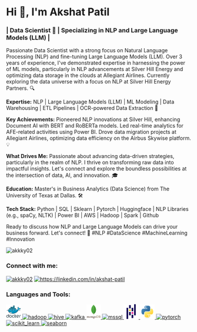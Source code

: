 # <h1 align="left">Hi 👋, I'm Akshat Patil </h1>

<h3 align="left">
  | Data Scientist 🚀 | Specializing in NLP and Large Language Models (LLM) |
</h3>

<p align="left">
  Passionate Data Scientist with a strong focus on Natural Language Processing (NLP) and fine-tuning Large Language Models (LLM). Over 3 years of experience, I've demonstrated expertise in harnessing the power of ML models, particularly in NLP advancements at Silver Hill Energy and optimizing data storage in the clouds at Allegiant Airlines. Currently exploring the data universe with a focus on NLP at Silver Hill Energy Partners. 🔍
</p>

<p align="left">
  <strong>Expertise:</strong> NLP | Large Language Models (LLM) | ML Modeling | Data Warehousing | ETL Pipelines | OCR-powered Data Extraction 🚀
</p>

<p align="left">
  <strong>Key Achievements:</strong> Pioneered NLP innovations at Silver Hill, enhancing Document AI with BERT and RoBERTa models. Led real-time analytics for AFE-related activities using Power BI. Drove data migration projects at Allegiant Airlines, optimizing data efficiency on the Airbus Skywise platform. 💡
</p>

<p align="left">
  <strong>What Drives Me:</strong> Passionate about advancing data-driven strategies, particularly in the realm of NLP. I thrive on transforming raw data into impactful insights. Let's connect and explore the boundless possibilities at the intersection of data, AI, and innovation. 🎓
</p>

<p align="left">
  <strong>Education:</strong> Master's in Business Analytics (Data Science) from The University of Texas at Dallas. 🛠️
</p>

<p align="left">
  <strong>Tech Stack:</strong> Python | SQL | Sklearn | Pytorch | Huggingface | NLP Libraries (e.g., spaCy, NLTK) | Power BI | AWS | Hadoop | Spark | Github
</p>

<p align="left">
  Ready to discuss how NLP and Large Language Models can drive your business forward. Let's connect! 🚀 #NLP #DataScience #MachineLearning #Innovation
</p>



<p align="left"> <img src="https://komarev.com/ghpvc/?username=akkky02&label=Profile%20views&color=0e75b6&style=flat" alt="akkky02" /> </p>

<h3 align="left">Connect with me:</h3>
<p align="left">
<a href="https://twitter.com/akkky02" target="blank"><img align="center" src="https://raw.githubusercontent.com/rahuldkjain/github-profile-readme-generator/master/src/images/icons/Social/twitter.svg" alt="akkky02" height="30" width="40" /></a>
<a href="https://linkedin.com/in/akshat-patil" target="blank"><img align="center" src="https://raw.githubusercontent.com/rahuldkjain/github-profile-readme-generator/master/src/images/icons/Social/linked-in-alt.svg" alt="https://linkedin.com/in/akshat-patil" height="30" width="40" /></a>
</p>

<h3 align="left">Languages and Tools:</h3>
<p align="left"> <a href="https://www.docker.com/" target="_blank" rel="noreferrer"> <img src="https://raw.githubusercontent.com/devicons/devicon/master/icons/docker/docker-original-wordmark.svg" alt="docker" width="40" height="40"/> </a> <a href="https://hadoop.apache.org/" target="_blank" rel="noreferrer"> <img src="https://www.vectorlogo.zone/logos/apache_hadoop/apache_hadoop-icon.svg" alt="hadoop" width="40" height="40"/> </a> <a href="https://hive.apache.org/" target="_blank" rel="noreferrer"> <img src="https://www.vectorlogo.zone/logos/apache_hive/apache_hive-icon.svg" alt="hive" width="40" height="40"/> </a> <a href="https://kafka.apache.org/" target="_blank" rel="noreferrer"> <img src="https://www.vectorlogo.zone/logos/apache_kafka/apache_kafka-icon.svg" alt="kafka" width="40" height="40"/> </a> <a href="https://www.mongodb.com/" target="_blank" rel="noreferrer"> <img src="https://raw.githubusercontent.com/devicons/devicon/master/icons/mongodb/mongodb-original-wordmark.svg" alt="mongodb" width="40" height="40"/> </a> <a href="https://www.microsoft.com/en-us/sql-server" target="_blank" rel="noreferrer"> <img src="https://www.svgrepo.com/show/303229/microsoft-sql-server-logo.svg" alt="mssql" width="40" height="40"/> </a> <a href="https://pandas.pydata.org/" target="_blank" rel="noreferrer"> <img src="https://raw.githubusercontent.com/devicons/devicon/2ae2a900d2f041da66e950e4d48052658d850630/icons/pandas/pandas-original.svg" alt="pandas" width="40" height="40"/> </a> <a href="https://www.python.org" target="_blank" rel="noreferrer"> <img src="https://raw.githubusercontent.com/devicons/devicon/master/icons/python/python-original.svg" alt="python" width="40" height="40"/> </a> <a href="https://pytorch.org/" target="_blank" rel="noreferrer"> <img src="https://www.vectorlogo.zone/logos/pytorch/pytorch-icon.svg" alt="pytorch" width="40" height="40"/> </a> <a href="https://scikit-learn.org/" target="_blank" rel="noreferrer"> <img src="https://upload.wikimedia.org/wikipedia/commons/0/05/Scikit_learn_logo_small.svg" alt="scikit_learn" width="40" height="40"/> </a> <a href="https://seaborn.pydata.org/" target="_blank" rel="noreferrer"> <img src="https://seaborn.pydata.org/_images/logo-mark-lightbg.svg" alt="seaborn" width="40" height="40"/> </a> </p>


